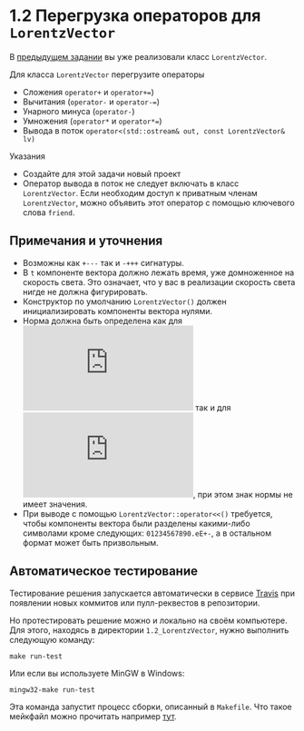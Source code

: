 # 1.2 Перегрузка операторов для `LorentzVector`

В [предыдущем задании](https://github.com/pycpp2019/1.1_LorentzVector) вы уже реализовали класс `LorentzVector`.

Для класса `LorentzVector` перегрузите операторы
+ Сложения `operator+` и `operator+=`)
+ Вычитания (`operator-` и `operator-=`)
+ Унарного минуса (`operator-`)
+ Умножения (`operator*` и `operator*=`)
+ Вывода в поток `operator<(std::ostream& out, const LorentzVector& lv)`

Указания
+ Создайте для этой задачи новый проект
+ Оператор вывода в поток не следует включать в класс `LorentzVector`. Если необходим доступ к приватным членам `LorentzVector`, можно объявить этот оператор с помощью ключевого слова `friend`.

## Примечания и уточнения

+ Возможны как `+---` так и `-+++` сигнатуры.
+ В `t` компоненте вектора должно лежать время, уже домноженное на скорость света. Это означает, что у вас в реализации скорость света нигде не должна фигурировать.
+ Конструктор по умолчанию `LorentzVector()` должен инициализировать компоненты вектора нулями.
+ Норма должна быть определена как для ![](https://latex.codecogs.com/gif.latex?%5Clarge%20t%20%5Cgeq%20%5Csqrt%7Bx%5E2%20&plus;%20y%5E2%20&plus;%20z%5E2%7D) так и для ![](https://latex.codecogs.com/gif.latex?%5Clarge%20t%20%3C%20%5Csqrt%7Bx%5E2%20&plus;%20y%5E2%20&plus;%20z%5E2%7D), при этом знак нормы не имеет значения.
+ При выводе с помощью `LorentzVector::operator<<()` требуется, чтобы компоненты вектора были разделены какими-либо символами кроме следующих: `01234567890.eE+-`, а в остальном формат может быть призвольным.

## Автоматическое тестирование

Тестирование решения запускается автоматически в сервисе [Travis](https://travis-ci.org/pycpp2019/1.2_LorentzVector/pull_requests) при появлении новых коммитов или пулл-реквестов в репозитории.

Но протестировать решение можно и локально на своём компьютере. Для этого, находясь в директории `1.2_LorentzVector`, нужно выполнить следующую команду:
```
make run-test
```

Или если вы используете MinGW в Windows:
```
mingw32-make run-test
```

Эта команда запустит процесс сборки, описанный в `Makefile`. Что такое мейкфайл можно прочитать например [тут](https://habr.com/ru/post/155201/).
